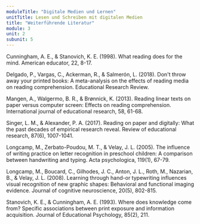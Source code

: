 ```yaml
---
moduleTitle: "Digitale Medien und Lernen"
unitTitle: Lesen und Schreiben mit digitalen Medien
title: "Weiterführende Literatur"
module: 3
unit: 2
subunit: 5
---
```



Cunningham, A. E., & Stanovich, K. E. (1998). What reading does for the mind. American educator, 22, 8-17.

Delgado, P., Vargas, C., Ackerman, R., & Salmerón, L. (2018). Don't throw away your printed books: A meta-analysis on the effects of reading media on reading comprehension. Educational Research Review.

Mangen, A., Walgermo, B. R., & Brønnick, K. (2013). Reading linear texts on paper versus computer screen: Effects on reading comprehension. International journal of educational research, 58, 61-68.

Singer, L. M., & Alexander, P. A. (2017). Reading on paper and digitally: What the past decades of empirical research reveal. Review of educational research, 87(6), 1007-1041.

Longcamp, M., Zerbato-Poudou, M. T., & Velay, J. L. (2005). The influence of writing practice on letter recognition in preschool children: A comparison between handwriting and typing. Acta psychologica, 119(1), 67-79.

Longcamp, M., Boucard, C., Gilhodes, J. C., Anton, J. L., Roth, M., Nazarian, B., & Velay, J. L. (2008). Learning through hand-or typewriting influences visual recognition of new graphic shapes: Behavioral and functional imaging evidence. Journal of cognitive neuroscience, 20(5), 802-815.

Stanovich, K. E., & Cunningham, A. E. (1993). Where does knowledge come from? Specific associations between print exposure and information acquisition. Journal of Educational Psychology, 85(2), 211.

